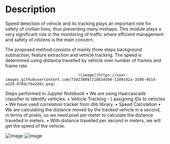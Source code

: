 # Description
Speed detection of vehicle and its tracking plays an important role for safety of civilian lives, thus preventing many mishaps. This module plays a very significant role in the monitoring of traffic where efficient management and safety of citizens is the main concern.

The proposed method consists of mainly three steps background subtraction, feature extraction and vehicle tracking. The speed is determined using distance travelled by vehicle over number of frames and frame rate. 

                                    ![image](https://user-images.githubusercontent.com/71623089/210834394-1289c62a-3508-4b1d-a326-078dcf6e2b6c.png)

Steps performed in Jupyter Notebook
•	We are using Haarcascade classifier to identify vehicles.
•	Vehicle Tracking - ( assigning IDs to vehicles 
•	We have used correlation tracker from dlib library.
•	Speed Calculation
•	We are calculating the distance moved by the tracked vehicle in a second, in terms of pixels, so we need pixel per meter to calculate the distance travelled in meters.
•	With distance travelled per second in meters, we will get the speed of the vehicle.


![image](https://user-images.githubusercontent.com/71623089/210834573-b98d8156-9402-4344-8c5c-d4ed680a7923.png)
![image](https://user-images.githubusercontent.com/71623089/210834615-3120557d-5d39-4bb9-880a-1ac9083349f3.png)
